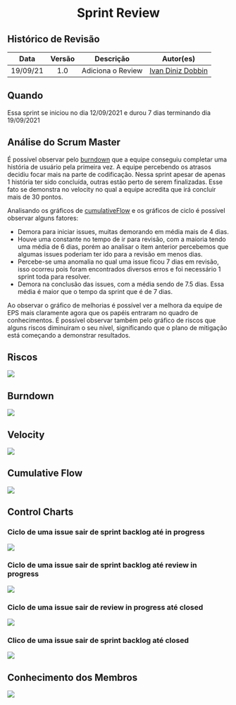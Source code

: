 <h1 style="text-align: center">Sprint Review</h1>

## Histórico de Revisão
| Data | Versão | Descrição | Autor(es)|
|:----:|:------:|:---------:|:--------:|
| 19/09/21 | 1.0 | Adiciona o Review | [Ivan Diniz Dobbin](https://github.com/darmsDD) |

## Quando
Essa sprint se iniciou no dia 12/09/2021 e durou 7 dias terminando dia 19/09/2021 

## Análise do Scrum Master

É possível observar pelo [burndown](#burndown) que a equipe conseguiu completar uma história de usuário
pela primeira vez. A equipe percebendo os atrasos decidiu focar mais na parte de codificação. Nessa sprint apesar de apenas 1 história ter sido concluída, outras estão perto de serem finalizadas. Esse fato se demonstra no velocity no qual a equipe acredita que irá concluir mais de 30 pontos.

Analisando os gráficos de [cumulativeFlow](#cumulative-flow) e os gráficos de ciclo é possível observar alguns fatores:

- Demora para iniciar issues, muitas demorando em média mais de 4 dias.
- Houve uma constante no tempo de ir para revisão, com a maioria tendo uma média de 6 dias, porém ao analisar o item anterior percebemos que algumas issues poderiam ter ido para a revisão em menos dias.
- Percebe-se uma anomalia no qual uma issue ficou 7 dias em revisão, isso ocorreu pois foram encontrados diversos erros e foi necessário 1 sprint toda para resolver.
- Demora na conclusão das issues, com a média sendo de 7.5 dias. Essa média é maior que o tempo da sprint que é de 7 dias.

Ao observar o gráfico de melhorias é possível ver a melhora da equipe de EPS mais claramente agora que os papéis entraram no quadro de conhecimentos. É possível observar também pelo gráfico de riscos que alguns riscos diminuiram o seu nível, significando que o plano de mitigação está começando a demonstrar resultados.


## Riscos

[![](graficoRiscos.png)](graficoRiscos.png)

## Burndown
[![](burndown.png)](burndown.png)

## Velocity
[![](velocity.png)](velocity.png)

## Cumulative Flow
[![](cumulativeFlow.png)](cumulativeFlow.png)

## Control Charts

### Ciclo de uma issue sair de sprint backlog até in progress
[![](SprintBacklog_InProgress.png)](SprintBacklog_InProgress.png)


### Ciclo de uma issue sair de sprint backlog até review in progress
[![](sprintBacklog_ReviewInProgress.png)](sprintBacklog_ReviewInProgress.png)


### Ciclo de uma issue sair de review in progress até closed
[![](ReviewInProgress_Closed.png)](ReviewInProgress_Closed.png)


### Clico de uma issue sair de sprint backlog até closed
[![](sprintBacklog_Closed.png)](sprintBacklog_Closed.png)

## Conhecimento dos Membros
[![](graficoMelhoria.png)](graficoMelhoria.png)





